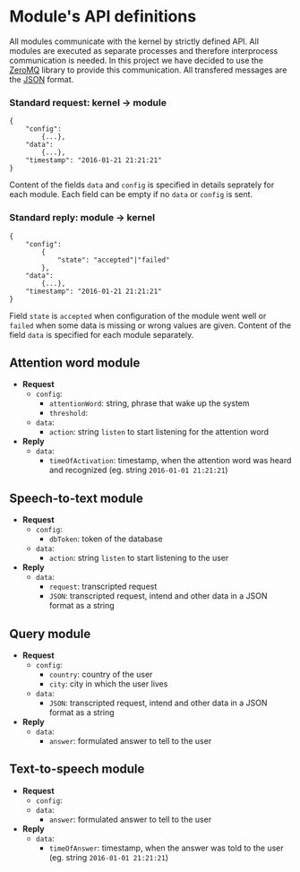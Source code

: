 # Module's API definitions #

All modules communicate with the kernel by strictly defined API. All modules are executed as separate processes and therefore interprocess communication is needed. In this project we have decided to use the [ZeroMQ](http://zeromq.org/) library to provide this communication. All transfered messages are the [JSON](http://www.ecma-international.org/publications/files/ECMA-ST/ECMA-404.pdf) format.

### Standard request: kernel &rarr; module ###
    {
        "config":
            {...},
        "data":
            {...},
        "timestamp": "2016-01-21 21:21:21"
    }

Content of the fields `data` and `config` is specified in details seprately for each module. Each field can be empty if no `data` or `config` is sent.

### Standard reply: module &rarr; kernel ###
    {
        "config":
            {
                "state": "accepted"|"failed"
            },
        "data":
            {...},
        "timestamp": "2016-01-21 21:21:21"
    }

Field `state` is `accepted` when configuration of the module went well or `failed` when some data is missing or wrong values are given. Content of the field `data` is specified for each module separately.

## Attention word module ##
  * **Request**
    * `config`:
      * `attentionWord`: string, phrase that wake up the system
      * `threshold`:
    * `data`:
      * `action`: string `listen` to start listening for the attention word
  * **Reply**
    * `data`:
      * `timeOfActivation`: timestamp, when the attention word was heard and recognized (eg. string `2016-01-01 21:21:21`)

## Speech-to-text module ##
  * **Request**
    * `config`:
      * `dbToken`: token of the database
    * `data`:
      * `action`: string `listen` to start listening to the user
  * **Reply**
    * `data`:
      * `request`: transcripted request
      * `JSON`: transcripted request, intend and other data in a JSON format as a string

## Query module ##
  * **Request**
    * `config`:
      * `country`: country of the user
      * `city`: city in which the user lives
    * `data`:
      * `JSON`: transcripted request, intend and other data in a JSON format as a string
  * **Reply**
    * `data`:
      * `answer`: formulated answer to tell to the user

## Text-to-speech module ##
  * **Request**
    * `config`:
    * `data`:
      * `answer`: formulated answer to tell to the user
  * **Reply**
    * `data`:
      * `timeOfAnswer`: timestamp, when the answer was told to the user (eg. string `2016-01-01 21:21:21`)
